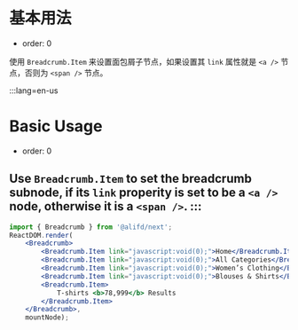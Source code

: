 # 基本用法

- order: 0

使用 `Breadcrumb.Item` 来设置面包屑子节点，如果设置其 `link` 属性就是 `<a />` 节点，否则为 `<span />` 节点。

:::lang=en-us
# Basic Usage

- order: 0

Use `Breadcrumb.Item` to set the breadcrumb subnode, if its `link` properity is set to be a `<a />` node, otherwise it is a `<span />`.
:::
---

````jsx
import { Breadcrumb } from '@alifd/next';
ReactDOM.render(
    <Breadcrumb>
        <Breadcrumb.Item link="javascript:void(0);">Home</Breadcrumb.Item>
        <Breadcrumb.Item link="javascript:void(0);">All Categories</Breadcrumb.Item>
        <Breadcrumb.Item link="javascript:void(0);">Women’s Clothing</Breadcrumb.Item>
        <Breadcrumb.Item link="javascript:void(0);">Blouses & Shirts</Breadcrumb.Item>
        <Breadcrumb.Item>
            T-shirts <b>78,999</b> Results
        </Breadcrumb.Item>
    </Breadcrumb>,
    mountNode);
````

